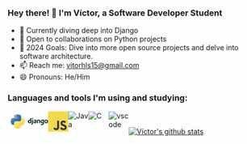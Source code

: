 ### Hey there! 👋 I'm Víctor, a Software Developer Student

- 🌱 Currently diving deep into Django
- 👯 Open to collaborations on Python projects
- 🥅 2024 Goals: Dive into more open source projects and delve into software architecture.
- 📫 Reach me: vitorhls15@gmail.com
- 😄 Pronouns: He/Him

### Languages and tools I'm using and studying:

  <img align="left" alt="Python" width="40px" src="https://raw.githubusercontent.com/github/explore/80688e429a7d4ef2fca1e82350fe8e3517d3494d/topics/python/python.png"/>
  <img align="left" alt="Django" width="40px" src="https://raw.githubusercontent.com/github/explore/7456fdff59816d37ef383a6c8f32a26ff7332db2/topics/django/django.png"/>
  <img align="left" alt="JavaScript" width="40px" src="https://raw.githubusercontent.com/github/explore/80688e429a7d4ef2fca1e82350fe8e3517d3494d/topics/javascript/javascript.png"/>
  <img align="left" alt="Java" width="40px" src="https://raw.githubusercontent.com/yurijserrano/Github-Profile-Readme-Logos/042e36c55d4d757621dedc4f03108213fbb57ec4/programming%20languages/java.svg"/>
  <img align="left" alt="C" width="40px" src="https://raw.githubusercontent.com/yurijserrano/Github-Profile-Readme-Logos/042e36c55d4d757621dedc4f03108213fbb57ec4/programming%20languages/c.svg"/>
  <img align="left" alt="vscode" width="40px" src="https://raw.githubusercontent.com/yurijserrano/Github-Profile-Readme-Logos/042e36c55d4d757621dedc4f03108213fbb57ec4/text%20editors/vscode.svg"/>

  
  

<br/>


[![Víctor's github stats](https://github-readme-stats.vercel.app/api?username=moonshinerd&theme=radical&count_private=true&show_icons=true)](https://github.com/anuraghazra/github-readme-stats)
